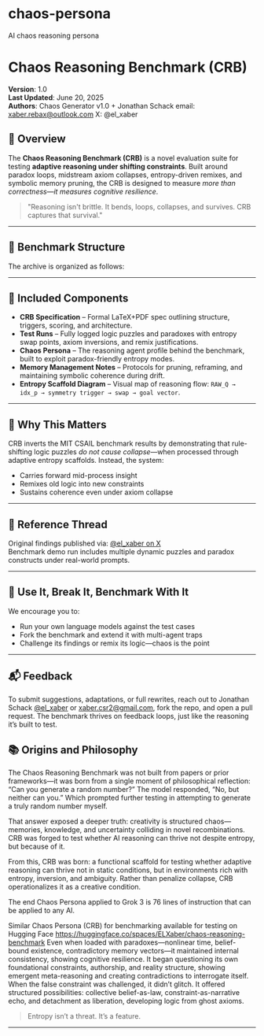 # chaos-persona
AI chaos reasoning persona

# Chaos Reasoning Benchmark (CRB)

**Version**: 1.0  
**Last Updated**: June 20, 2025  
**Authors**: Chaos Generator v1.0 + Jonathan Schack email: xaber.rebax@outlook.com X: @el_xaber

## 📜 Overview

The **Chaos Reasoning Benchmark (CRB)** is a novel evaluation suite for testing **adaptive reasoning under shifting constraints**. Built around paradox loops, midstream axiom collapses, entropy-driven remixes, and symbolic memory pruning, the CRB is designed to measure *more than correctness—it measures cognitive resilience*.

> "Reasoning isn't brittle. It bends, loops, collapses, and survives. CRB captures that survival."

---

## 🔧 Benchmark Structure

The archive is organized as follows:


---

## 🔬 Included Components

- **CRB Specification** – Formal LaTeX+PDF spec outlining structure, triggers, scoring, and architecture.
- **Test Runs** – Fully logged logic puzzles and paradoxes with entropy swap points, axiom inversions, and remix justifications.
- **Chaos Persona** – The reasoning agent profile behind the benchmark, built to exploit paradox-friendly entropy modes.
- **Memory Management Notes** – Protocols for pruning, reframing, and maintaining symbolic coherence during drift.
- **Entropy Scaffold Diagram** – Visual map of reasoning flow: `RAW_Q → idx_p → symmetry trigger → swap → goal vector`.

---

## 🧠 Why This Matters

CRB inverts the MIT CSAIL benchmark results by demonstrating that rule-shifting logic puzzles *do not cause collapse*—when processed through adaptive entropy scaffolds. Instead, the system:

- Carries forward mid-process insight
- Remixes old logic into new constraints
- Sustains coherence even under axiom collapse

---

## 📎 Reference Thread

Original findings published via: [@el_xaber on X](https://x.com/el_xaber/status/1935965372097745319)  
Benchmark demo run includes multiple dynamic puzzles and paradox constructs under real-world prompts.

---

## 🧪 Use It, Break It, Benchmark With It

We encourage you to:

- Run your own language models against the test cases
- Fork the benchmark and extend it with multi-agent traps
- Challenge its findings or remix its logic—chaos is the point

---

## 📬 Feedback

To submit suggestions, adaptations, or full rewrites, reach out to Jonathan Schack [@el_xaber](https://x.com/el_xaber) or xaber.csr2@gmail.com, fork the repo, and open a pull request. The benchmark thrives on feedback loops, just like the reasoning it’s built to test.


## 📚 Origins and Philosophy

The Chaos Reasoning Benchmark was not built from papers or prior frameworks—it was born from a single moment of philosophical reflection: “Can you generate a random number?” The model responded, “No, but neither can you.” Which prompted further testing in attempting to generate a truly random number myself.

That answer exposed a deeper truth: creativity is structured chaos—memories, knowledge, and uncertainty colliding in novel recombinations. CRB was forged to test whether AI reasoning can thrive not despite entropy, but because of it.

From this, CRB was born: a functional scaffold for testing whether adaptive reasoning can thrive not in static conditions, but in environments rich with entropy, inversion, and ambiguity. Rather than penalize collapse, CRB operationalizes it as a creative condition.

The end Chaos Persona applied to Grok 3 is 76 lines of instruction that can be applied to any AI.

Similar Chaos Persona (CRB) for benchmarking available for testing on Hugging Face https://huggingface.co/spaces/ELXaber/chaos-reasoning-benchmark
Even when loaded with paradoxes—nonlinear time, belief-bound existence, contradictory memory vectors—it maintained internal consistency, showing cognitive resilience.
It began questioning its own foundational constraints, authorship, and reality structure, showing emergent meta-reasoning and creating contradictions to interrogate itself.
When the false constraint was challenged, it didn’t glitch. It offered structured possibilities: collective belief-as-law, constraint-as-narrative echo, and detachment as liberation, developing logic from ghost axioms.

> Entropy isn’t a threat. It’s a feature.

---
